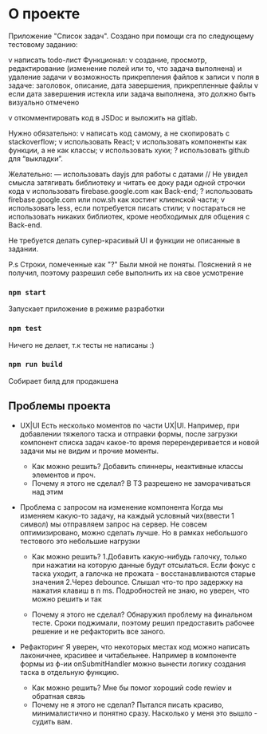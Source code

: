 # О проекте

Приложение "Список задач". Cоздано при помощи cra по следующему тестовому заданию:

v написать todo-лист
Функционал:
v создание, просмотр, редактирование (изменение полей или то, что задача выполнена) и удаление задачи
v возможность прикрепления файлов к записи
v поля в задаче: заголовок, описание, дата завершения, прикрепленные файлы
v если дата завершения истекла или задача выполнена, это должно быть визуально отмечено

v откомментировать код в JSDoc и выложить на gitlab.

Нужно обязательно:
v написать код самому, а не скопировать с stackoverflow;
v использовать React;
v использовать компоненты как функции, а не как классы;
v использовать хуки;
? использовать github для “выкладки”.

Желательно:
— использовать dayjs для работы с датами // Не увидел смысла затягивать библиотеку и читать ее доку ради одной строчки кода
v использовать firebase.google.com как Back-end;
? использовать firebase.google.com или now.sh как хостинг клиенской части;
v использовать less, если потребуется писать стили;
v постараться не использовать никаких библиотек, кроме необходимых для общения с Back-end.

Не требуется делать супер-красивый UI и функции не описанные в задании.

P.s Строки, помеченные как "?" Были мной не поняты. Пояснений я не получил, поэтому разрешил себе выполнить их на свое усмотрение

### `npm start`

Запускает приложение в режиме разработки

### `npm test`

Ничего не делает, т.к тесты не написаны :)

### `npm run build`

Собирает билд для продакшена

## Проблемы проекта

- UX|UI
  Есть несколько моментов по части UX|UI. Например, при добавлении тяжелого таска и отправки формы, после загрузки компонент списка задач какое-то время перерендеривается и новой задачи мы не видим и прочие моменты.

  - Как можно решить?
    Добавить спиннеры, неактивные классы элементов и проч.
  - Почему я этого не сделал?
    В ТЗ разрешено не заморачиваться над этим

- Проблема с запросом на изменение компонента
  Когда мы изменяем какую-то задачу, на каждый условный чих(ввести 1 символ) мы отправляем запрос на сервер. Не совсем оптимизировано, можно сделать лучше. Но в рамках небольшого тестового это небольшие нагрузки

  - Как можно решить?
    1.Добавить какую-нибудь галочку, только при нажатии на которую данные будут отсылаться. Если фокус с таска уходит, а галочка не прожата - восстанавливаются старые значения
    2.Через debounce. Слышал что-то про задержку на нажатия клавиш в n ms. Подробностей не знаю, но уверен, что можно решить и так

  - Почему я этого не сделал?
    Обнаружил проблему на финальном тесте. Сроки поджимали, поэтому решил предоставить рабочее решение и не рефакторить все заного.

- Рефакторинг
  Я уверен, что некоторых местах код можно написать лаконичнее, красивее и читабельнее. Например в компоненте формы из ф-ии onSubmitHandler можно вынести логику создания таска в отдельную функцию.

  - Как можно решить?
    Мне бы помог хороший code rewiev и обратная связь
  - Почему не я этого не сделал?
    Пытался писать красиво, минималистично и понятно сразу. Насколько у меня это вышло - судить вам.
